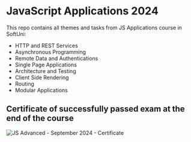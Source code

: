 # JavaScript Applications 2024

This repo contains all themes and tasks from JS Applications course in SoftUni:

-   HTTP and REST Services
-   Asynchronous Programming
-   Remote Data and Authentications
-   Single Page Applications
-   Architecture and Testing
-   Client Side Rendering
-   Routing
-   Modular Applications

## Certificate of successfully passed exam at the end of the course

![JS Advanced - September 2024 - Certificate](https://github.com/user-attachments/assets/89c3300d-588e-47a4-9986-c23755b61064)

